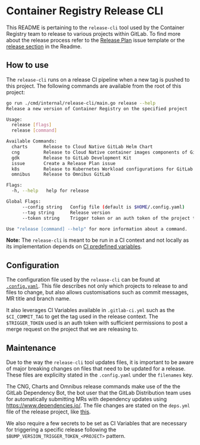 # Container Registry Release CLI

This README is pertaining to the `release-cli` tool used by the Container Registry team
to release to various projects within GitLab. To find more about the release process
refer to the [Release Plan](https://gitlab.com/gitlab-org/container-registry/-/blob/master/.gitlab/issue_templates/Release%20Plan.md) issue template or the [release section](https://gitlab.com/gitlab-org/container-registry/-/blob/master/docs-gitlab/README.md#releases) in the Readme.

## How to use

The `release-cli` runs on a release CI pipeline when a new tag is pushed to
this project. The following commands are available from the root of this project:

```bash
go run ./cmd/internal/release-cli/main.go release --help
Release a new version of Container Registry on the specified project

Usage:
  release [flags]
  release [command]

Available Commands:
  charts      Release to Cloud Native GitLab Helm Chart
  cng         Release to Cloud Native container images components of GitLab
  gdk         Release to GitLab Development Kit
  issue       Create a Release Plan issue
  k8s         Release to Kubernetes Workload configurations for GitLab.com
  omnibus     Release to Omnibus GitLab

Flags:
  -h, --help   help for release

Global Flags:
      --config string   Config file (default is $HOME/.config.yaml)
      --tag string      Release version
      --token string    Trigger token or an auth token of the project to release to

Use "release [command] --help" for more information about a command.
```


**Note:** The `release-cli` is meant to be run in a CI context and not locally
as its implementation depends on 
[CI predefined variables](https://docs.gitlab.com/ee/ci/variables/predefined_variables.html). 

## Configuration

The configuration file used by the `release-cli` can be found at [`.config.yaml`](https://gitlab.com/gitlab-org/container-registry/-/blob/master/cmd/internal/release-cli/.config.yaml). This file
describes not only which projects to release to and files to change, but also allows customisations such as commit messages, MR title and branch name.

It also leverages CI Variables available in `.gitlab-ci.yml` such as the `$CI_COMMIT_TAG` 
to get the tag used in the release context. The `$TRIGGER_TOKEN` used is an auth token with sufficient permissions to 
post a merge request on the project that we are releasing to. 

## Maintenance

Due to the way the `release-cli` tool updates files, it is important to be aware of major breaking changes
on files that need to be updated for a release. These files are explicilty stated in the `.config.yaml` under
the `filenames` key. 

The CNG, Charts and Omnibus release commands make use of the the GitLab Dependency Bot, the bot user that the GitLab Distribution team uses for automatically submitting MRs with dependency updates using https://www.dependencies.io/.
The file changes are stated on the `deps.yml` file of the release project, like [this](https://gitlab.com/gitlab-org/build/CNG/-/blob/master/deps.yml#L87).

We also require a few secrets to be set as CI Variables that are necessary for triggering a specific release following the `$BUMP_VERSION_TRIGGER_TOKEN_<PROJECT>` pattern.

